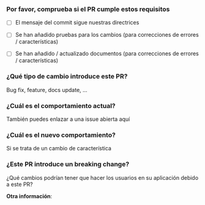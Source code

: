 ### Por favor, comprueba si el PR cumple estos requisitos

- [ ] El mensaje del commit sigue nuestras directrices
- [ ] Se han añadido pruebas para los cambios (para correcciones de errores / características)
- [ ] Se han añadido / actualizado documentos (para correcciones de errores / características)


### ¿Qué tipo de cambio introduce este PR?
Bug fix, feature, docs update, ...

### ¿Cuál es el comportamiento actual?
También puedes enlazar a una issue abierta aquí

### ¿Cuál es el nuevo comportamiento?
Si se trata de un cambio de característica

### ¿Este PR introduce un breaking change?
¿Qué cambios podrían tener que hacer los usuarios en su aplicación debido a este PR?

**Otra información**:

